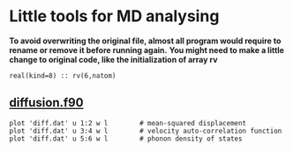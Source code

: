 # Little tools for MD analysing

**To avoid overwriting the original file, almost all program would require to rename or remove it before running again.**
**You might need to make a little change to original code, like the initialization of array rv**
```
real(kind=8) :: rv(6,natom)
```
## [diffusion.f90](https://github.com/OddAbo/MD-tools/blob/master/diffusion.f90)
```
plot 'diff.dat' u 1:2 w l        # mean-squared displacement
plot 'diff.dat' u 3:4 w l        # velocity auto-correlation function
plot 'diff.dat' u 5:6 w l        # phonon density of states
```